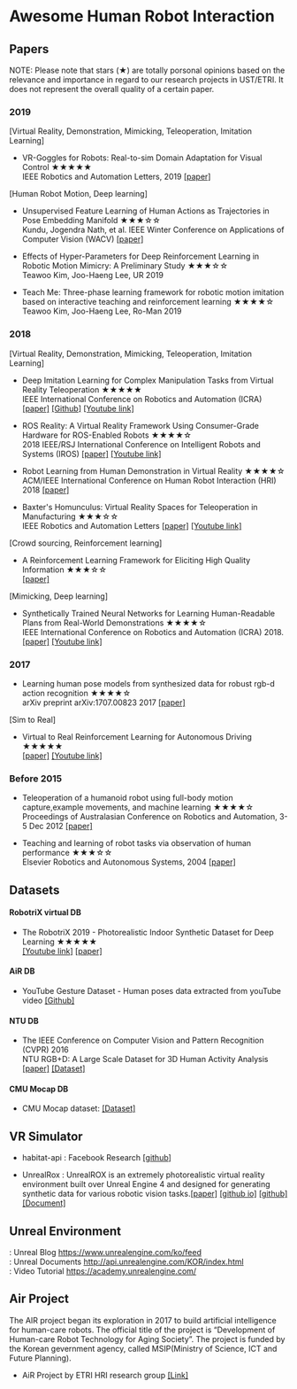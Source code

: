 # Awesome Human Robot Interaction


## Papers
NOTE: Please note that stars (★) are totally porsonal opinions based on the relevance and importance in regard to our research projects in UST/ETRI. It does not represent the overall quality of a certain paper.

### 2019
[Virtual Reality, Demonstration, Mimicking, Teleoperation, Imitation Learning]  
- VR-Goggles for Robots: Real-to-sim Domain Adaptation for Visual Control ★★★★★  
IEEE Robotics and Automation Letters, 2019 [[paper]](https://sites.google.com/view/zhang-tai-19ral-vrg/home)  

[Human Robot Motion, Deep learning]  
- Unsupervised Feature Learning of Human Actions as Trajectories in Pose Embedding Manifold ★★★☆☆  
Kundu, Jogendra Nath, et al. IEEE Winter Conference on Applications of Computer Vision (WACV) [[paper]](https://ieeexplore.ieee.org/stamp/stamp.jsp?arnumber=8658966)  

- Effects of Hyper-Parameters for Deep Reinforcement Learning in Robotic Motion Mimicry: A Preliminary Study ★★★☆☆   
Teawoo Kim, Joo-Haeng Lee, UR 2019

- Teach Me: Three-phase learning framework for robotic motion imitation based on interactive teaching and reinforcement learning ★★★★☆  
Teawoo Kim, Joo-Haeng Lee, Ro-Man 2019 

### 2018 
[Virtual Reality, Demonstration, Mimicking, Teleoperation, Imitation Learning]  
- Deep Imitation Learning for Complex Manipulation Tasks from Virtual Reality Teleoperation ★★★★★  
IEEE International Conference on Robotics and Automation (ICRA) [[paper]](https://ieeexplore.ieee.org/stamp/stamp.jsp?arnumber=8461249) 
[[Github]](https://github.com/h2r/parameterized-imitation-learning) 
[[Youtube link]](https://www.youtube.com/watch?v=QkNNlfYG7kg)  

- ROS Reality: A Virtual Reality Framework Using Consumer-Grade Hardware for ROS-Enabled Robots ★★★★☆  
2018 IEEE/RSJ International Conference on Intelligent Robots and Systems (IROS) 
[[paper]](https://ieeexplore.ieee.org/stamp/stamp.jsp?tp=&arnumber=8593513s) 
[[Youtube link]](https://www.youtube.com/watch?v=Aw3713v7xzQ)  

- Robot Learning from Human Demonstration in Virtual Reality ★★★★☆  
ACM/IEEE International Conference on Human Robot Interaction (HRI) 2018 [[paper]](https://www.researchgate.net/publication/324825053_Robot_Learning_from_Human_Demonstration_in_Virtual_Reality)  

- Baxter's Homunculus: Virtual Reality Spaces for Teleoperation in Manufacturing  ★★★☆☆  
IEEE Robotics and Automation Letters [[paper]](https://ieeexplore.ieee.org/stamp/stamp.jsp?tp=&arnumber=8003431) 
[[Youtube link]](https://www.youtube.com/watch?v=4a-W3Od5-t8)  

[Crowd sourcing, Reinforcement learning]  
- A Reinforcement Learning Framework for Eliciting High Quality Information  ★★★☆☆  
[[paper]](https://pdfs.semanticscholar.org/1333/233fb20c36d715d382a06b2865e2dc03cabb.pdf)  

[Mimicking, Deep learning]  
- Synthetically Trained Neural Networks for Learning Human-Readable Plans from Real-World Demonstrations ★★★★☆  
IEEE International Conference on Robotics and Automation (ICRA) 2018. [[paper]](https://arxiv.org/abs/1805.07054) [[Youtube link]](https://www.youtube.com/watch?time_continue=75&v=B7ZT5oSnRys)  


### 2017
- Learning human pose models from synthesized data for robust rgb-d action recognition ★★★★☆  
arXiv preprint arXiv:1707.00823 2017 [[paper]](https://arxiv.org/pdf/1707.00823.pdf)  

[Sim to Real]  
- Virtual to Real Reinforcement Learning for Autonomous Driving ★★★★★  
[[paper]](https://www.researchgate.net/publication/316098277_Virtual_to_Real_Reinforcement_Learning_for_Autonomous_Driving) [[Youtube link]](https://www.youtube.com/watch?v=Bce2ZSlMuqY)  

### Before 2015
- Teleoperation of a humanoid robot using full-body motion capture,example movements, and machine learning ★★★★☆  
Proceedings of Australasian Conference on Robotics and Automation, 3-5 Dec 2012 [[paper]](http://staff.scm.uws.edu.au/~anton/Publications/acra_2012.pdf)  

- Teaching and learning of robot tasks via observation of human performance ★★★☆☆  
Elsevier Robotics and Autonomous Systems, 2004 [[paper]](https://www.sciencedirect.com/science/article/pii/S0921889004000417)  


## Datasets

#### RobotriX virtual DB
* The RobotriX 2019 - Photorealistic Indoor Synthetic Dataset for Deep Learning ★★★★★  
[[Youtube link]](https://www.youtube.com/watch?time_continue=48&v=CiRc5tCtCak) [[paper]](https://arxiv.org/abs/1901.06514)  

#### AiR DB
* YouTube Gesture Dataset - Human poses data extracted from youTube video [[Github]](https://github.com/youngwoo-yoon/youtube-gesture-dataset)  

#### NTU DB
* The IEEE Conference on Computer Vision and Pattern Recognition (CVPR) 2016  
NTU RGB+D: A Large Scale Dataset for 3D Human Activity Analysis 
[[paper]](https://arxiv.org/pdf/1604.02808.pdf) [[Dataset]](http://rose1.ntu.edu.sg/datasets/actionrecognition.asp)  

#### CMU Mocap DB
* CMU Mocap dataset: [[Dataset]](http://mocap.cs.cmu.edu/)  


## VR Simulator
*  habitat-api
: Facebook Research [[github]](https://github.com/facebookresearch/habitat-api)

* UnrealRox 
: UnrealROX is an extremely photorealistic virtual reality environment built over Unreal Engine 4 and designed for generating synthetic data for various robotic vision tasks.[[paper]](https://arxiv.org/abs/1810.06936) [[github io]](https://sim2realai.github.io/UnrealROX/) [[github]](https://github.com/3dperceptionlab/unrealrox/blob/master/docs/source/index.rst) [[Document]](https://unrealrox.readthedocs.io/en/latest/)  

## Unreal Environment  
: Unreal Blog  https://www.unrealengine.com/ko/feed  
: Unreal Documents http://api.unrealengine.com/KOR/index.html  
: Video Tutorial https://academy.unrealengine.com/


## Air Project 
The AIR project began its exploration in 2017 to build artificial intelligence for human-care robots. The official title of the project is “Development of Human-care Robot Technology for Aging Society”. The project is funded by the Korean gevernment agency, called MSIP(Ministry of Science, ICT and Future Planning).
* AiR Project by ETRI HRI research group [[Link]](https://ai4robot.github.io/)  
